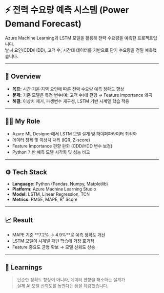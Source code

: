 # ⚡ 전력 수요량 예측 시스템 (Power Demand Forecast)

Azure Machine Learning과 LSTM 모델을 활용해 전력 수요량을 예측한 프로젝트입니다.  
날씨 요인(CDD/HDD), 고객 수, 시간대 데이터를 기반으로 단기 수요량을 정밀 예측했습니다.

---

## 🎯 Overview
- **목표:** 시간·기온·지역 요인에 따른 전력 수요량 예측 정확도 향상  
- **문제:** 기존 모델은 특정 변수(예: 고객 수)에 편향 → Feature Importance 왜곡  
- **해결:** 이상치 제거, 파생변수 재구성, LSTM 기반 시계열 학습 적용  

---

## 👩‍💻 My Role
- Azure ML Designer에서 LSTM 모델 설계 및 하이퍼파라미터 최적화  
- 데이터 정제 및 이상치 처리 (IQR, Z-score)  
- Feature Importance 편향 완화 (CDD/HDD 변수 보정)  
- Python 기반 예측 모델 시각화 및 성능 비교  

---

## ⚙️ Tech Stack
- **Language:** Python (Pandas, Numpy, Matplotlib)  
- **Platform:** Azure Machine Learning Studio  
- **Model:** LSTM, Linear Regression, TCN  
- **Metrics:** RMSE, MAPE, R² Score  

---

## 📈 Result
- MAPE 기준 **7.2% → 4.9%**로 예측 정확도 개선  
- LSTM 모델이 시계열 패턴 학습에 가장 효과적  
- Feature 중요도 균형 확보 → 모델 신뢰도 상승  

---

## 🧭 Learnings
> 단순한 정확도 향상이 아니라, 데이터 편향을 해소하는 설계가  
> 실제 AI 모델 신뢰도를 높인다는 점을 체감했습니다.
